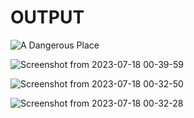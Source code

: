 # OUTPUT

![A Dangerous Place](https://github.com/JaspinderKaurWalia26/OUTPUT/assets/132120070/e72cf67c-d2d7-47f9-bb9c-42e88f83b6f5)

![Screenshot from 2023-07-18 00-39-59](https://github.com/JaspinderKaurWalia26/OUTPUT/assets/132120070/8257010e-3ae7-48f7-803a-56e0ada34b71)

![Screenshot from 2023-07-18 00-32-50](https://github.com/JaspinderKaurWalia26/OUTPUT/assets/132120070/e342093d-4a4c-4b00-af99-63ef4ec70294)

![Screenshot from 2023-07-18 00-32-28](https://github.com/JaspinderKaurWalia26/OUTPUT/assets/132120070/38204300-c78d-4944-8bd5-e0c5ce43efa2)


